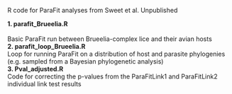 R code for ParaFit analyses from Sweet et al. Unpublished

<b>1. parafit_Brueelia.R</b>
<br></br>
Basic ParaFit run between Brueelia-complex lice and their avian hosts
<br><b>2. parafit_loop_Brueelia.R</b></br>
Loop for running ParaFit on a distribution of host and parasite phylogenies (e.g. sampled from a Bayesian phylogenetic analysis)
<br><b>3. Pval_adjusted.R</b></br>
Code for correcting the p-values from the ParaFitLink1 and ParaFitLink2 individual link test results
